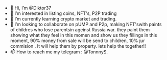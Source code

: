 - 👋 Hi, I’m @Diktor37
- 👀 I’m interested in listing coins, NFT's, P2P trading
- 🌱 I’m currently learning crypto market and trading.
- 💞️ I’m looking to collaborate on pUMP and P2p, making NFT'swith paints of childres who lose parentsin ageinst Russia war. they paint them showing what they feel in this momen and show us they fillings in this moment, 90% money from sale will be send to children, 10% jur commision  . It will help them by property. lets help the together!!
- 📫 How to reach me my telegram : @TonnnyS.

<!---
Diktor37/Diktor37 is a ✨ special ✨ repository because its `README.md` (this file) appears on your GitHub profile.
You can click the Preview link to take a look at your changes.
--->
